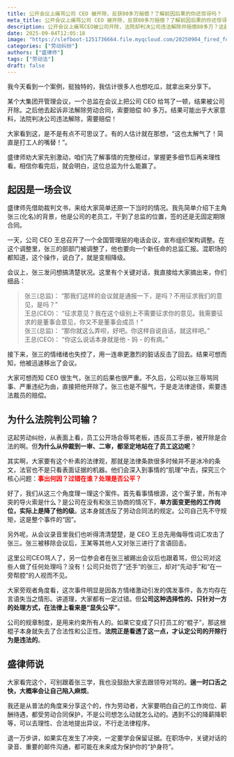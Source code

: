 ```yaml
---
title: 公开会议上痛骂公司 CEO 被开除，反获80多万赔偿？了解前因后果的你还惊讶吗？
meta_title: 公开会议上痛骂公司 CEO 被开除，反获80多万赔偿？了解前因后果的你还惊讶吗？
description: 公开会议上痛骂CEO被公司开除，法院却判决公司违法解除并赔偿80多万？这起看似“大快人心”的劳动纠纷背后，隐藏着深刻的法律逻辑。本文详细剖析了该案件，揭示了法院判决的关键：并非纵容职场辱骂，而是对事件的“前因后果”进行了全面审查。法院认为，冲突的根源在于公司未经协商单方面调岗，已构成违约在先；其次，CEO在会议中首先使用侮辱性言语，激化了矛盾；最关键的是，公司仅处罚反击的员工，而对先挑起事端的管理者视而不见，这种处理方式“显失公平”。
date: 2025-09-04T12:05:18
image: "https://slefboot-1251736664.file.myqcloud.com/20250904_fired_for_scolding_cover.webp"
categories: ["劳动纠纷"]
authors: ["盛律师"]
tags: ["劳动法"]
draft: false
---
```


我今天看到一个案例，挺独特的，我估计很多人也想吃瓜，就拿出来分享下。

某个大集团开管理会议，一个总监在会议上把公司 CEO 给骂了一顿，结果被公司开除。之后他去起诉非法解除劳动合同，索要赔偿 80 多万。结果可能出乎大家意料，法院判决公司违法解除，需要赔偿！

大家看到这，是不是有点不可思议了。有的人估计就在那想，“这也太解气了！简直是打工人的嘴替！”。

盛律师劝大家先别激动，咱们先了解事情的完整经过，掌握更多细节后再来理性看。相信你看完后，就会明白，这位总监为什么能赢了。

## 起因是一场会议

盛律师先借助裁判文书，来给大家简单还原一下当时的情况。我先简单介绍下主角张三(化名)的背景，他是公司的老员工，干到了总监的位置，签的还是无固定期限合同。

一天，公司 CEO 王总召开了一个全国管理层的电话会议，宣布组织架构调整。在这个调整里，张三的部部门被调整了，他也要向一个新任命的总监汇报。混职场的都知道，这个操作，说白了，就是变相降级。

会议上，张三发问想搞清楚状况。这里有个关键对话，我直接给大家摘出来，你们细品：

> 张三(总监)： “那我们这样的会议就是通报一下，是吗？不用征求我们的意见，是吗？”  
> 王总(CEO)： “征求意见？我在这个级别上不需要征求你的意见。我需要征求的是董事会意见，你又不是董事会成员！”  
> 张三(总监)： “那你就这么弄呗，好吧。你这样自说自话，就这样吧。”  
> 王总(CEO)： “你这么说话本身就是他 - 妈 - 的有病。”  

接下来，张三的情绪绪也失控了，用一连串更激烈的脏话反击了回去。结果可想而知，他被迅速移出了会议。

大家可想而知 CEO 很生气，张三的后果也很严重。不久后，公司以张三辱骂同事、严重违纪为由，直接把他开除了。张三也是不服气，于是走法律途径，索要违法裁员的赔偿。

## 为什么法院判公司输？

这起劳动纠纷，从表面上看，员工公开场合辱骂老板，违反员工手册，被开除是合法的啊。但**为什么从仲裁到一审、二审，都坚定地站在了员工这边呢**？

其实啊，大家要有这个朴素的法律观，那就是法律条款很多时候并不是冰冷的条文，法官也不是只看表面证据的机器。他们会深入到事情的“肌理”中去，探究三个核心问题：**<span style="color: red;">事出何因？过错在谁？处理是否公平？</span>**

好了，我们从这三个角度理一理这个案件。首先看事情根源，这个案子里，所有冲突的导火索是什么？是公司在没有和张三协商的情况下，**单方面变更他的工作岗位，实际上是降了他的级**。这本身就违反了劳动合同法的规定。公司自己先不守规矩，这是整个事件的“因”。

另外呢，从会议录音里我们也听得清清楚楚，是 CEO 王总先用侮辱性词汇攻击了张三。张三被移除会议后，王某等其他人又对张三进行了言语回击。

这里公司CEO骂人了，另一位参会者在张三被踢出会议后也跟着骂，但公司对这些人做了任何处理吗？没有！公司只处罚了“还手”的张三，却对“先动手”和“在一旁帮腔”的人视而不见。

大家旁观者角度看，这次事件明显是因各方情绪激动引发的偶发事件，各方均存在言语失当之情形。讲道理，大家都有一定过错。但**公司这种选择性的、只针对一方的处理方式，在法律上看来是“显失公平”**。

公司的规章制度，是用来约束所有人的。如果它变成了只打员工的“棍子”，那这根棍子本身就失去了合法性和公正性。**法院正是看透了这一点，才认定公司的开除行为是违法的**。

## 盛律师说

大家看完这个，可别跟着张三学，我也没鼓励大家去跟领导对骂的。**逞一时口舌之快，大概率会让自己陷入麻烦**。

我还是从普法的角度来分享这个的，作为劳动者，大家要明白自己的工作岗位、薪酬待遇，都受劳动合同保护，不是公司想怎么动就怎么动的。遇到不公的降薪降职等，可以去理性、合法地提出异议，不行走法律程序。

退一万步讲，如果实在发生了冲突，一定要学会保留证据。在职场中，关键对话的录音、重要的邮件沟通，都可能在未来成为保护你的“护身符”。